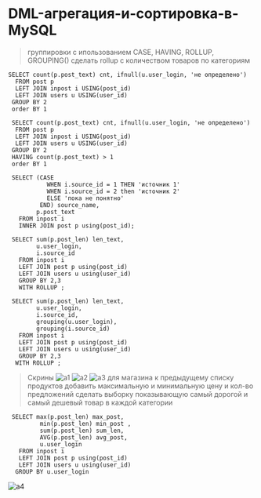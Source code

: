 # DML-агрегация-и-сортировка-в-MySQL
> группировки с ипользованием CASE, HAVING, ROLLUP, GROUPING()
> сделать rollup с количеством товаров по категориям
```
SELECT count(p.post_text) cnt, ifnull(u.user_login, 'не определено') 
  FROM post p
  LEFT JOIN inpost i USING(post_id)
  LEFT JOIN users u USING(user_id)
 GROUP BY 2
 order BY 1   

 SELECT count(p.post_text) cnt, ifnull(u.user_login, 'не определено') 
  FROM post p
  LEFT JOIN inpost i USING(post_id)
  LEFT JOIN users u USING(user_id)
 GROUP BY 2
 HAVING count(p.post_text) > 1
 order BY 1 
 
 SELECT (CASE 
           WHEN i.source_id = 1 THEN 'источник 1'
           WHEN i.source_id = 2 then 'источник 2'
           ELSE 'пока не понятно'
         END) source_name,
        p.post_text
   FROM inpost i
   INNER JOIN post p using(post_id);
   
 SELECT sum(p.post_len) len_text,
        u.user_login,
        i.source_id 
   FROM inpost i
   LEFT JOIN post p using(post_id)  
   LEFT JOIN users u using(user_id)
   GROUP BY 2,3
   WITH ROLLUP ;
  
 SELECT sum(p.post_len) len_text,
        u.user_login,
        i.source_id,
        grouping(u.user_login),
        grouping(i.source_id)
   FROM inpost i
   LEFT JOIN post p using(post_id)  
   LEFT JOIN users u using(user_id)
   GROUP BY 2,3
  WITH ROLLUP ;
```
> Скрины
![a1](https://github.com/user-attachments/assets/b72ff263-bc41-40c3-a05b-8df84263e9c4)
![a2](https://github.com/user-attachments/assets/3fb8d2bd-c707-41d6-93fb-57f3477eda8c)
![a3](https://github.com/user-attachments/assets/e40277fe-277b-4de2-9d26-900455ac240b)
> для магазина к предыдущему списку продуктов добавить максимальную и минимальную цену и кол-во предложений
> сделать выборку показывающую самый дорогой и самый дешевый товар в каждой категории
```
 SELECT max(p.post_len) max_post,
         min(p.post_len) min_post , 
         sum(p.post_len) sum_len, 
         AVG(p.post_len) avg_post,
         u.user_login
   FROM inpost i
   LEFT JOIN post p using(post_id)  
   LEFT JOIN users u using(user_id)
  GROUP BY u.user_login
```
![a4](https://github.com/user-attachments/assets/e10f7ad7-dfb3-4a93-8545-a1c6001fbb25)
